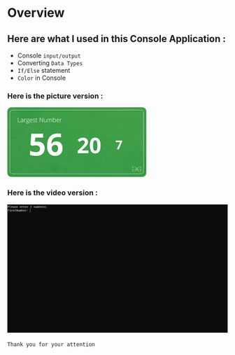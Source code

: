 # Overview 

## Here are what I used in this Console Application : 

* Console `input/output`
* Converting `Data Types`
* `If/Else` statement
* `Color` in Console


### Here is the picture version : 

![](./Matematical%20Operation/Assets/images.jpeg)

### Here is the video version : 

![](./Matematical%20Operation/Assets/Animation%20new%20new.gif)


`Thank you for your attention`






